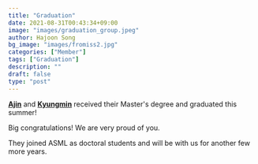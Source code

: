 ```yaml
---
title: "Graduation"
date: 2021-08-31T00:43:34+09:00
image: "images/graduation_group.jpeg"
author: Hajoon Song
bg_image: "images/fromiss2.jpg"
categories: ["Member"]
tags: ["Graduation"]
description: ""
draft: false
type: "post"
---
```


**[Ajin](/group/ajincho/#anchor)** and **[Kyungmin](/group/kyungminkwak/#anchor)** received their Master's degree and graduated this summer!

Big congratulations! We are very proud of you.

They joined ASML as doctoral students and will be with us for another few more years.

<div class='image'>
<img src="/asmlab/images/graduation_two.jpeg" class="img-responsive; width:50%;" alt="">
</div>
<br>
